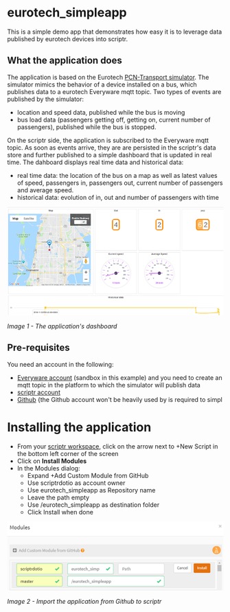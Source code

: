# eurotech_simpleapp

This is a simple demo app that demonstrates how easy it is to leverage data published by eurotech devices into scriptr.

## What the application does

The application is based on the Eurotech [PCN-Transport simulator](https://cs.eurotech.com/gps-pcn-simulator/). The simulator mimics the behavior of a device installed on a bus, which publishes data to a eurotech Everyware mqtt topic. Two types of events are published by the simulator:
- location and speed data, published while the bus is moving
- bus load data (passengers getting off, getting on, current number of passengers), published while the bus is stopped.

On the scriptr side, the application is subscribed to the Everyware mqtt topic. As soon as events arrive, they are are persisted in the scriptr's data store and further published to a simple dashboard that is updated in real time. The dahboard displays real time data and historical data:
- real time data: the location of the bus on a map as well as latest values of speed, passengers in, passengers out, current number of passengers and average speed.
- historical data: evolution of in, out and number of passengers with time

![Application dashboard on scriptr](./documentation/images/dashboard.png)

*Image 1 - The application's dashboard*

## Pre-requisites

You need an account in the following:

- [Everyware account](https://console-sandbox.everyware-cloud.com/) (sandbox in this example) and you need to create an mqtt topic in the platform to which the simulator will publish data
- [scriptr account](https://www.scriptr.io/login)
- [Github](https://github.com/login) {the Github account won't be heavily used by is required to simpl

# Installing the application

- From your [scriptr workspace](https://www.scriptr.io/workspace), click on the arrow next to +New Script in the bottom left corner of the screen
- Click on **Install Modules**
- In the Modules dialog:
  - Expand +Add Custom Module from GitHub 
  - Use scriptrdotio as account owner
  - Use eurotech_simpleapp as Repository name
  - Leave the path empty
  - Use /eurotech_simpleapp as destination folder
  - Click Install when done
  
 ![Import Application](./documentation/images/import_application.png)

*Image 2 - Import the application from Github to scriptr*
